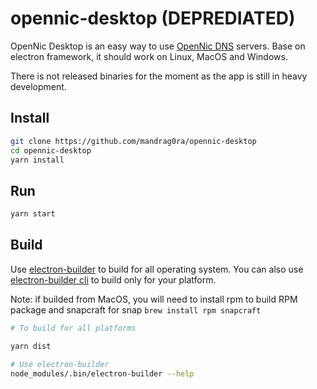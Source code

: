 # opennic-desktop (DEPREDIATED)

OpenNic Desktop is an easy way to use [OpenNic DNS](https://www.opennic.org) servers.
Base on electron framework, it should work on Linux, MacOS and Windows.

There is not released binaries for the moment as the app is still in heavy development.

## Install

```bash
git clone https://github.com/mandrag0ra/opennic-desktop
cd opennic-desktop
yarn install
```

## Run

```bash
yarn start
```

## Build

Use [electron-builder](https://www.electron.build) to build for all operating system.
You can also use [electron-builder cli](https://www.electron.build/cli) to build only for your platform.

Note: if builded from MacOS, you will need to install rpm to build RPM package and snapcraft for snap `brew install rpm snapcraft`

```bash
# To build for all platforms

yarn dist

# Use electron-builder
node_modules/.bin/electron-builder --help
```
